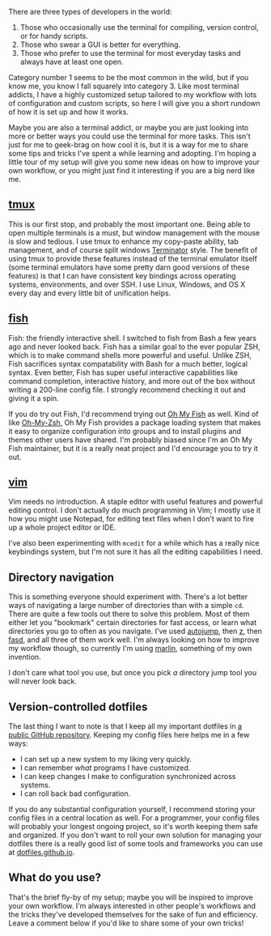 There are three types of developers in the world:

1. Those who occasionally use the terminal for compiling, version control, or for handy scripts.
2. Those who swear a GUI is better for everything.
3. Those who prefer to use the terminal for most everyday tasks and always have at least one open.

Category number 1 seems to be the most common in the wild, but if you know me, you know I fall squarely into category 3. Like most terminal addicts, I have a highly customized setup tailored to my workflow with lots of configuration and custom scripts, so here I will give you a short rundown of how it is set up and how it works.

Maybe you are also a terminal addict, or maybe you are just looking into more or better ways you could use the terminal for more tasks. This isn't just for me to geek-brag on how cool it is, but it is a way for me to share some tips and tricks I've spent a while learning and adopting. I'm hoping a little tour of my setup will give you some new ideas on how to improve your own workflow, or you might just find it interesting if you are a big nerd like me.

## [tmux]
This is our first stop, and probably the most important one. Being able to open multiple terminals is a must, but window management with the mouse is slow and tedious. I use tmux to enhance my copy-paste ability, tab management, and of course split windows [Terminator] style. The benefit of using tmux to provide these features instead of the terminal emulator itself (some terminal emulators have some pretty darn good versions of these features) is that I can have consistent key bindings across operating systems, environments, and over SSH. I use Linux, Windows, and OS X every day and every little bit of unification helps.

## [fish]
Fish: the friendly interactive shell. I switched to fish from Bash a few years ago and never looked back. Fish has a similar goal to the ever popular ZSH, which is to make command shells more powerful and useful. Unlike ZSH, Fish sacrifices syntax compatability with Bash for a much better, logical syntax. Even better, Fish has super useful interactive capabilities like command completion, interactive history, and more out of the box without writing a 200-line config file. I strongly recommend checking it out and giving it a spin.

If you do try out Fish, I'd recommend trying out [Oh My Fish] as well. Kind of like [Oh-My-Zsh], Oh My Fish provides a package loading system that makes it easy to organize configuration into groups and to install plugins and themes other users have shared. I'm probably biased since I'm an Oh My Fish maintainer, but it is a really neat project and I'd encourage you to try it out.

## [vim]
Vim needs no introduction. A staple editor with useful features and powerful editing control. I don't actually do much programming in Vim; I mostly use it how you might use Notepad, for editing text files when I don't want to fire up a whole project editor or IDE.

I've also been experimenting with `mcedit` for a while which has a really nice keybindings system, but I'm not sure it has all the editing capabilities I need.

## Directory navigation
This is something everyone should experiment with. There's a lot better ways of navigating a large number of directories than with a simple `cd`. There are quite a few tools out there to solve this problem. Most of them either let you "bookmark" certain directories for fast access, or learn what directories you go to often as you navigate. I've used [autojump], then [z], then [fasd], and all three of them work well. I'm always looking on how to improve my workflow though, so currently I'm using [marlin], something of my own invention.

I don't care what tool you use, but once you pick _a_ directory jump tool you will never look back.

## Version-controlled dotfiles
The last thing I want to note is that I keep all my important dotfiles in [a public GitHub repository](https://github.com/sagebind/dotfiles). Keeping my config files here helps me in a few ways:

- I can set up a new system to my liking very quickly.
- I can remember _what_ programs I have customized.
- I can keep changes I make to configuration synchronized across systems.
- I can roll back bad configuration.

If you do any substantial configuration yourself, I recommend storing your config files in a central location as well. For a programmer, your config files will probably your longest ongoing project, so it's worth keeping them safe and organized. If you don't want to roll your own solution for managing your dotfiles there is a really good list of some tools and frameworks you can use at [dotfiles.github.io](https://dotfiles.github.io).

## What do you use?
That's the brief fly-by of my setup; maybe you will be inspired to improve your own workflow. I'm always interested in other people's workflows and the tricks they've developed themselves for the sake of fun and efficiency. Leave a comment below if you'd like to share some of your own tricks!


[autojump]: https://github.com/wting/autojump
[fasd]: https://github.com/clvv/fasd
[fish]: http://fishshell.com
[marlin]: https://github.com/oh-my-fish/marlin
[oh My Fish]: https://github.com/oh-my-fish/oh-my-fish
[Oh-My-Zsh]: https://github.com/robbyrussell/oh-my-zsh
[Terminator]: https://gnometerminator.blogspot.com/p/introduction.html
[tmux]: https://tmux.github.io
[vim]: http://www.vim.org
[z]: https://github.com/rupa/z
